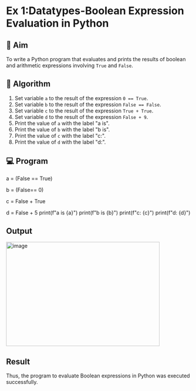
# Ex 1:Datatypes-Boolean Expression Evaluation in Python

## 🎯 Aim
To write a Python program that evaluates and prints the results of boolean and arithmetic expressions involving `True` and `False`.

## 🧠 Algorithm
1. Set variable `a` to the result of the expression `0 == True`.
2. Set variable `b` to the result of the expression `False == False`.
3. Set variable `c` to the result of the expression `True + True`.
4. Set variable `d` to the result of the expression `False + 9`.
5. Print the value of `a` with the label "a is".
6. Print the value of `b` with the label "b is".
7. Print the value of `c` with the label "c:".
8. Print the value of `d` with the label "d:".

## 💻 Program
a = (False == True)

b = (False== 0)

c = False + True

d = False + 5
print(f"a is {a}")
print(f"b is {b}")
print(f"c: {c}")
print(f"d: {d}")

## Output
<img width="418" height="283" alt="image" src="https://github.com/user-attachments/assets/7812d264-ef9e-4106-b392-9416a63af55b" />

## Result
Thus, the program to evaluate Boolean expressions in Python was executed successfully.
